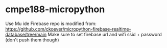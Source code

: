 # cmpe188-micropython

Use Mu ide
Firebase repo is modified from: https://github.com/ckoever/micropython-firebase-realtime-database/tree/main
Make sure to set firebase url and wifi ssid + password (don't push them though)